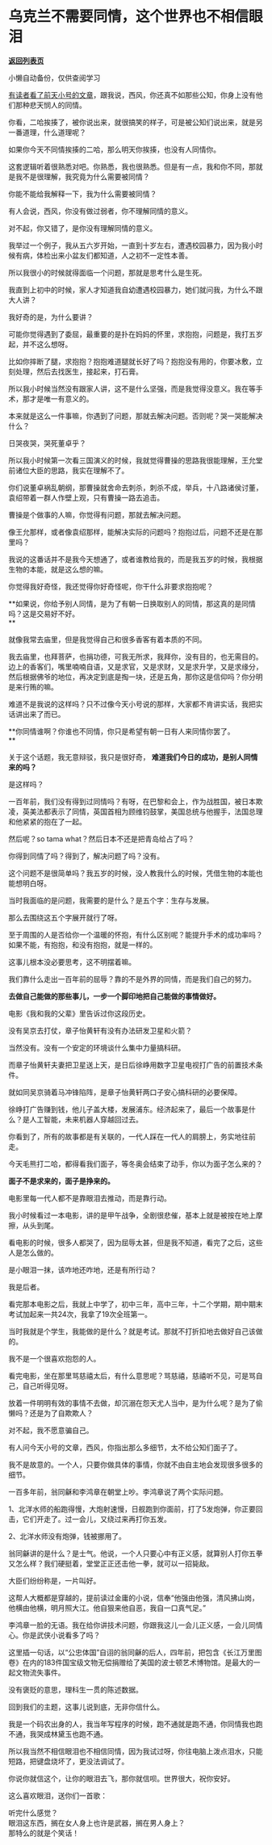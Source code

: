 # 乌克兰不需要同情，这个世界也不相信眼泪

[**返回列表页**](/gzh/记忆承载)

小懒自动备份，仅供查阅学习

[有读者看了前天小号的文章](http://mp.weixin.qq.com/s?__biz=MzU3NDc5Nzc0NQ==&mid=2247513575&idx=1&sn=41b621c129b867c93cbd0eb7d67b4f4b&chksm=fd2e1739ca599e2f28e563d642b0e6ee0471505f0db00ce7d5d4ac92bdc8cbc992da8ed1903a&scene=21#wechat_redirect)，跟我说，西风，你还真不如那些公知，你身上没有他们那种悲天悯人的同情。  

  

你看，二哈挨揍了，被你说出来，就很搞笑的样子，可是被公知们说出来，就是另一番道理，什么道理呢？  

  

如果你今天不同情挨揍的二哈，那么明天你挨揍，也没有人同情你。

  

这套逻辑听着很熟悉对吧。你熟悉，我也很熟悉。但是有一点，我和你不同，那就是我不是很理解，我究竟为什么需要被同情？

  

你能不能给我解释一下，我为什么需要被同情？  

  

有人会说，西风，你没有做过弱者，你不理解同情的意义。  

  

对不起，你又错了，是你没有理解同情的意义。

  

我举过一个例子，我从五六岁开始，一直到十岁左右，遭遇校园暴力，因为我小时候有病，体检出来小盆友们都知道，人之初不一定性本善。  

  

所以我很小的时候就得面临一个问题，那就是思考什么是生死。

  

我直到上初中的时候，家人才知道我自幼遭遇校园暴力，她们就问我，为什么不跟大人讲？  

  

我好奇的是，为什么要讲？  

  

可能你觉得遇到了委屈，最重要的是扑在妈妈的怀里，求抱抱，问题是，我打五岁起，并不这么想呀。  

  

比如你摔断了腿，求抱抱？抱抱难道腿就长好了吗？抱抱没有用的，你要冰敷，立刻处理，然后去找医生，接起来，打石膏。

  

所以我小时候当然没有跟家人讲，这不是什么坚强，而是我觉得没意义。我在等手术，那才是唯一有意义的。

  

本来就是这么一件事嘛，你遇到了问题，那就去解决问题。否则呢？哭一哭能解决什么？  

  

日哭夜哭，哭死董卓乎？  

  

所以我小时候第一次看三国演义的时候，我就觉得曹操的思路我很能理解，王允堂前诸位大臣的思路，我实在理解不了。  

  

你们说董卓祸乱朝纲，那曹操就舍命去刺杀，刺杀不成，举兵，十八路诸侯讨董，袁绍带着一群人作壁上观，只有曹操一路去追击。

  

曹操是个做事的人嘛，你觉得有问题，那就去解决问题。  

  

像王允那样，或者像袁绍那样，能解决实际的问题吗？抱抱过后，问题不还是在那里吗？  

  

我说的这番话并不是我今天想通了，或者谁教给我的，而是我五岁的时候，我根据生物的本能，就是这么想的嘛。  

  

你觉得我好奇怪，我还觉得你好奇怪呢，你干什么非要求抱抱呢？  

  

 **如果说，你给予别人同情，是为了有朝一日换取别人的同情，那这真的是同情吗？这是交易好不好。  
**

  

就像我常去庙里，但是我觉得自己和很多香客有着本质的不同。  

  

我去庙里，也拜菩萨，也捐功德，可我无所求，我拜你，没有目的，也无需目的。边上的香客们，嘴里喃喃自语，又是求官，又是求财，又是求升学，又是求缘分，然后根据佛爷的地位，再决定到底是掏一块，还是五角，那你这是信仰吗？你分明是来行贿的嘛。

  

难道不是我说的这样吗？只不过像今天小号说的那样，大家都不肯讲实话，我把实话讲出来了而已。  

  

 **你同情谁啊？你谁也不同情，你只是希望有朝一日有人来同情你罢了。  
**

  

关于这个话题，我无意辩驳，我只是很好奇， **难道我们今日的成功，是别人同情来的吗？**  

  

是这样吗？

  

一百年前，我们没有得到过同情吗？有呀，在巴黎和会上，作为战胜国，被日本欺凌，英美法都表示了同情，英国首相为顾维钧鼓掌，美国总统与他握手，法国总理和他紧紧的抱在了一起。

  

然后呢？so tama what？然后日本不还是把青岛给占了吗？

  

你得到同情了吗？得到了，解决问题了吗？没有。  

  

这个问题不是很简单吗？我五岁的时候，没人教我什么的时候，凭借生物的本能也能想明白呀。  

  

当时我面临的是问题，我需要的是什么？是五个字：生存与发展。  

  

那么去围绕这五个字展开就行了呀。  

  

至于周围的人是否给你一个温暖的怀抱，有什么区别呢？能提升手术的成功率吗？如果不能，有抱抱，和没有抱抱，就是一样的。

  

这事儿根本没必要思考，这不明摆着嘛。

  

我们靠什么走出一百年前的屈辱？靠的不是外界的同情，而是我们自己的努力。  

  

 **去做自己能做的那些事儿，一步一个脚印地把自己能做的事情做好。**

  

电影《我和我的父辈》里告诉过你这段历史。  

  

没有吴京去打仗，章子怡黄轩有没有办法研发卫星和火箭？  

  

当然没有。没有一个安定的环境谈什么集中力量搞科研。

  

而章子怡黄轩夫妻把卫星送上天，是日后徐峥用数字卫星电视打广告的前置技术条件。

  

就如同吴京骑着马冲锋陷阵，是章子怡黄轩两口子安心搞科研的必要保障。  

  

徐峥打广告赚到钱，他儿子盖大楼，发展浦东。经济起来了，最后一个故事是什么？是人工智能，未来机器人穿越回过去。

  

你看到了，所有的故事都是有关联的，一代人踩在一代人的肩膀上，务实地往前走。

  

今天毛熊打二哈，都得看我们面子，等冬奥会结束了动手，你以为面子怎么来的？  

  

 **面子不是求来的，面子是挣来的。**

  

电影里每一代人都不是靠眼泪去推动，而是靠行动。  

  

我小时候看过一本电影，讲的是甲午战争，全剧很悲催，基本上就是被按在地上摩擦，从头到尾。  

  

看电影的时候，很多人都哭了，因为屈辱太甚，但是我不知道，看完了之后，这些人是怎么做的。  

  

是小眼泪一抹，该咋地还咋地，还是有所行动？  

  

我是后者。

  

看完那本电影之后，我就上中学了，初中三年，高中三年，十二个学期，期中期末考试加起来一共24次，我拿了19次全班第一。  

  

当时我就是个学生，我能做的是什么？就是考试。那就不打折扣地去做好自己该做的。  

  

我不是一个很喜欢抱怨的人。  

  

看完电影，坐在那里骂慈禧太后，有什么意思呢？骂慈禧，慈禧听不见，可是骂自己，自己听得见呀。  

  

放着一件明明有效的事情不去做，却沉溺在怨天尤人当中，是为什么呢？是为了偷懒吗？还是为了自欺欺人？  

  

对不起，我不愿意骗自己。  

  

有人问今天小号的文章，西风，你指出那么多细节，太不给公知们面子了。  

  

我不是故意的。一个人，只要你做具体的事情，你就不由自主地会发现很多很多的细节。  

  

一百多年前，翁同龢和李鸿章在朝堂上吵。李鸿章说了两个实际问题。

  

1、北洋水师的船跑得慢，大炮射速慢，日舰跑到你面前，打了5发炮弹，你正要回击，它们开走了。过一会儿，又绕过来再打你五发。

  

2、北洋水师没有炮弹，钱被挪用了。

  

翁同龢讲的是什么？是士气。他说，一个人只要心中有正义感，就算别人打你五拳又怎么样？我们硬挺着，堂堂正正还击他一拳，就可以一招毙敌。

  

大臣们纷纷称是，一片叫好。

  

这帮人大概都是穿越的，提前读过金庸的小说，信奉“他强由他强，清风拂山岗，他横由他横，明月照大江。他自狠来他自恶，我自一口真气足。”

  

李鸿章一脸的无语。我在给你讲技术问题，你跟我这儿一会儿正义感，一会儿同情心。你是武侠小说看多了吗？

  

这里插一句话，以“公忠体国”自诩的翁同龢的后人，四年前，把包含《长江万里图卷》在内的183件国宝级文物无偿捐赠给了美国的波士顿艺术博物馆。是最大的一起文物流失事件。

  

没有褒贬的意思，理科生一贯的陈述数据。  

  

回到我们的主题，这事儿说到底，无非你信什么。  

  

我是一个码农出身的人，我当年写程序的时候，跑不通就是跑不通，你同情我也跑不通，我哭成林黛玉也跑不通。  

  

所以我当然不相信眼泪也不相信同情，因为我试过呀，你往电脑上泼点泪水，只能短路，把键盘烧坏了，更没法调试了。

  

你说你就信这个，让你的眼泪去飞，那你就信呗。世界很大，祝你安好。

  

这么喜欢眼泪，送你们一首歌：

  
听完什么感觉？  
眼泪这东西，搁在女人身上也许是武器，搁在男人身上？  
那特么的就是个笑话！

